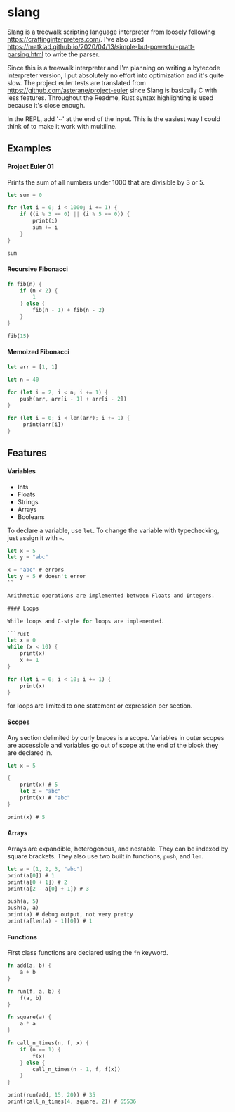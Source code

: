 # slang

Slang is a treewalk scripting language interpreter from loosely following https://craftinginterpreters.com/. I've also used <https://matklad.github.io/2020/04/13/simple-but-powerful-pratt-parsing.html> to write the parser.

Since this is a treewalk interpreter and I'm planning on writing a bytecode interpreter version, I put absolutely no effort into optimization and it's quite slow. The project euler tests are translated from <https://github.com/asterane/project-euler> since Slang is basically C with less features. Throughout the Readme, Rust syntax highlighting is used because it's close enough.

In the REPL, add '~' at the end of the input. This is the easiest way I could think of to make it work with multiline.

## Examples

#### Project Euler 01

Prints the sum of all numbers under 1000 that are divisible by 3 or 5.

```rust
let sum = 0

for (let i = 0; i < 1000; i += 1) {
    if ((i % 3 == 0) || (i % 5 == 0)) {
        print(i)
        sum += i
    }
}

sum
```

#### Recursive Fibonacci
```rust
fn fib(n) {
    if (n < 2) {
        1
    } else {
        fib(n - 1) + fib(n - 2)
    }
}

fib(15)
```

#### Memoized Fibonacci
```rust
let arr = [1, 1]

let n = 40

for (let i = 2; i < n; i += 1) {
    push(arr, arr[i - 1] + arr[i - 2])
}

for (let i = 0; i < len(arr); i += 1) {
     print(arr[i])
}
```

## Features

#### Variables

- Ints
- Floats
- Strings
- Arrays
- Booleans

To declare a variable, use `let`. To change the variable with typechecking, just assign it with `=`.

```rust
let x = 5
let y = "abc"

x = "abc" # errors
let y = 5 # doesn't error
``

Arithmetic operations are implemented between Floats and Integers.

#### Loops

While loops and C-style for loops are implemented.

```rust
let x = 0
while (x < 10) {
    print(x)
    x += 1
}

for (let i = 0; i < 10; i += 1) {
    print(x)
}
```

for loops are limited to one statement or expression per section.

#### Scopes

Any section delimited by curly braces is a scope. Variables in outer scopes are accessible and variables go out of scope at the end of the block they are declared in.

```rust
let x = 5

{
    print(x) # 5
    let x = "abc"
    print(x) # "abc"
}

print(x) # 5
```

#### Arrays

Arrays are expandible, heterogenous, and nestable. They can be indexed by square brackets. They also use two built in functions, `push`, and `len`.

```rust
let a = [1, 2, 3, "abc"]
print(a[0]) # 1
print(a[0 + 1]) # 2 
print(a[2 - a[0] + 1]) # 3

push(a, 5)
push(a, a)
print(a) # debug output, not very pretty
print(a[len(a) - 1][0]) # 1
```

#### Functions

First class functions are declared using the `fn` keyword.

```rust
fn add(a, b) {
    a + b
}

fn run(f, a, b) {
    f(a, b)
}

fn square(a) {
    a * a
}

fn call_n_times(n, f, x) {
    if (n == 1) {
        f(x)
    } else {
        call_n_times(n - 1, f, f(x))
    }
}

print(run(add, 15, 20)) # 35
print(call_n_times(4, square, 2)) # 65536
```
